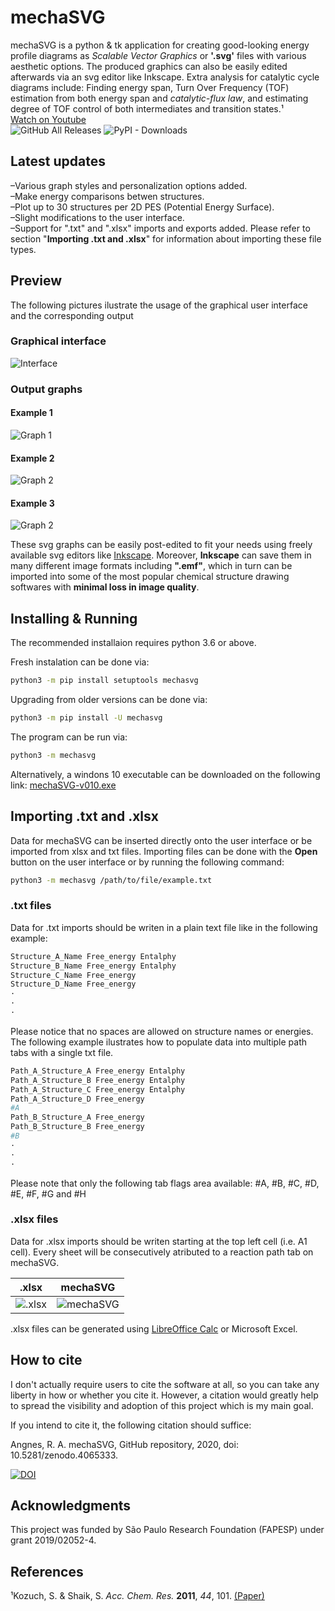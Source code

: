 # mechaSVG

mechaSVG is a python & tk application for creating good-looking energy profile diagrams as *Scalable Vector Graphics* or **'.svg'** files with various aesthetic options. The produced graphics can also be easily edited afterwards via an svg editor like Inkscape. Extra analysis for catalytic cycle diagrams include: Finding energy span, Turn Over Frequency (TOF) estimation from both energy span and *catalytic-flux law*, and estimating degree of TOF control of both intermediates and transition states.¹\
[Watch on Youtube](https://youtu.be/0FfNRQJCJAs)\
![GitHub All Releases](https://img.shields.io/github/downloads/ricalmang/mechasvg/total?color=lgreen&label=GitHub%20downloads) ![PyPI - Downloads](https://img.shields.io/pypi/dw/mechasvg?color=lgreen&label=PyPI%20downloads)

## Latest updates
–Various graph styles and personalization options added.\
–Make energy comparisons betwen structures.\
–Plot up to 30 structures per 2D PES (Potential Energy Surface).\
–Slight modifications to the user interface.\
–Support for ".txt" and ".xlsx" imports and exports added. Please refer to section "**Importing .txt and .xlsx**" for information about importing these file types.

## Preview

The following pictures ilustrate the usage of the graphical user interface and the corresponding output

### Graphical interface

![Interface](mechasvg/supl/image.png)

### Output graphs

#### Example 1

![Graph 1](mechasvg/supl/example_1.svg)

#### Example 2

![Graph 2](mechasvg/supl/example_2.svg)

#### Example 3

![Graph 2](mechasvg/supl/example_3.svg)

These svg graphs can be easily post-edited to fit your needs using freely available svg editors like [Inkscape](https://inkscape.org/).
Moreover, **Inkscape** can save them in many different image formats including **".emf"**, which in turn can be imported into some of the most popular chemical structure drawing softwares with **minimal loss in image quality**. 

## Installing & Running

The recommended installaion requires python 3.6 or above.

Fresh instalation can be done via:
```bash
python3 -m pip install setuptools mechasvg
```
Upgrading from older versions can be done via:
```bash
python3 -m pip install -U mechasvg
```
The program can be run via:
```bash
python3 -m mechasvg
```

Alternatively, a windons 10 executable can be downloaded on the following link:
[mechaSVG-v010.exe](https://github.com/ricalmang/mechaSVG/releases/download/v0.1.0/mechaSVG-v010.exe)

## Importing .txt and .xlsx

Data for mechaSVG can be inserted directly onto the user interface or be imported from xlsx and txt files.
Importing files can be done with the **Open** button on the user interface or by running the following command:
 ```bash
python3 -m mechasvg /path/to/file/example.txt
```
### .txt files

Data for .txt imports should be writen in a plain text file like in the following example:
```bash
Structure_A_Name Free_energy Entalphy
Structure_B_Name Free_energy Entalphy
Structure_C_Name Free_energy 
Structure_D_Name Free_energy 
·
·
·
```
Please notice that no spaces are allowed on structure names or energies.\
The following example ilustrates how to populate data into multiple path tabs with a single txt file.
```bash
Path_A_Structure_A Free_energy Entalphy
Path_A_Structure_B Free_energy Entalphy
Path_A_Structure_C Free_energy Entalphy
Path_A_Structure_D Free_energy
#A
Path_B_Structure_A Free_energy
Path_B_Structure_B Free_energy
#B
·
·
·

```
Please note that only the following tab flags area available:
\#A, #B, #C, #D, #E, #F, #G and #H

### .xlsx files

Data for .xlsx imports should be writen starting at the top left cell (i.e. A1 cell). Every sheet will be consecutively atributed to a reaction path tab on mechaSVG.

 |       .xlsx              |  mechaSVG |
| :-------------------------: | :-------------------------:|
| ![.xlsx](mechasvg/supl/xlsx.gif)  | ![mechaSVG](mechasvg/supl/mechasvg.gif) |

.xlsx files can be generated using [LibreOffice Calc](https://www.libreoffice.org/) or Microsoft Excel.  


## How to cite

I don't actually require users to cite the software at all, so you can take any liberty in how or whether you cite it. However, a citation would greatly help to spread the visibility and adoption of this project which is my main goal.

If you intend to cite it, the following citation should suffice:

Angnes, R. A. mechaSVG, GitHub repository, 2020, doi: 10.5281/zenodo.4065333.

[![DOI](https://zenodo.org/badge/DOI/10.5281/zenodo.4065333.svg)](https://doi.org/10.5281/zenodo.4065333)

## Acknowledgments

This project was funded by São Paulo Research Foundation (FAPESP) under grant 2019/02052-4.

## References

¹Kozuch, S. & Shaik, S. *Acc. Chem. Res.* **2011**, *44*, 101. [(Paper)](https://pubs.acs.org/doi/10.1021/ar1000956)